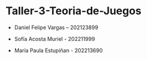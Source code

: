 # Taller-3-Teoria-de-Juegos

* Daniel Felipe Vargas – 202123899 

* Sofía Acosta Muriel - 202211999 

* María Paula Estupiñan - 202213690 
